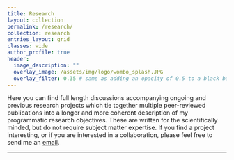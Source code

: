 ```yaml
---
title: Research
layout: collection
permalink: /research/
collection: research
entries_layout: grid
classes: wide
author_profile: true
header:
  image_description: ""
  overlay_image: /assets/img/logo/wombo_splash.JPG
  overlay_filter: 0.35 # same as adding an opacity of 0.5 to a black background
---
```


Here you can find full length discussions accompanying ongoing and previous research projects which tie together multiple peer-reviewed publications into a longer and more coherent description of my programmatic research objectives. These are written for the scientifically minded, but do not require subject matter expertise. If you find a project interesting, or if you are interested in a collaboration, please feel free to send me an <a href="mailto:nathan.mahynski@gmail.com">email</a>.

---
